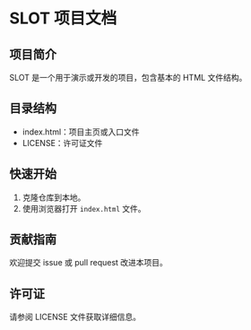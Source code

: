 # SLOT 项目文档

## 项目简介
SLOT 是一个用于演示或开发的项目，包含基本的 HTML 文件结构。

## 目录结构
- index.html：项目主页或入口文件
- LICENSE：许可证文件

## 快速开始
1. 克隆仓库到本地。
2. 使用浏览器打开 `index.html` 文件。

## 贡献指南
欢迎提交 issue 或 pull request 改进本项目。

## 许可证
请参阅 LICENSE 文件获取详细信息。
